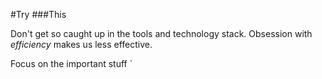 #Try
###This

Don't get so caught up in the tools and technology stack. Obsession with *efficiency*  makes us less effective. 

Focus on the important stuff `
